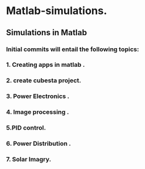 # Matlab-simulations.
## Simulations in Matlab
### Initial commits  will entail the following topics: 
### 1. Creating apps in matlab .
### 2. create  cubesta project.
### 3. Power Electronics .
### 4. Image processing .
### 5.PID control.
### 6. Power Distribution .
### 7. Solar Imagry.

